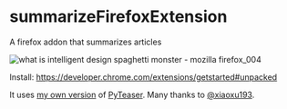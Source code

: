 # summarizeFirefoxExtension
A firefox addon that summarizes articles


![what is intelligent design spaghetti monster - mozilla firefox_004](https://cloud.githubusercontent.com/assets/676869/16363965/4f43eec0-3bdb-11e6-9b49-c332015aad66.png)


Install: https://developer.chrome.com/extensions/getstarted#unpacked


It uses [my own version](https://github.com/petre2dor/PyTeaser) of [PyTeaser](https://github.com/xiaoxu193/PyTeaser). Many thanks to [@xiaoxu193](https://github.com/xiaoxu193). 
